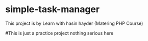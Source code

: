 # simple-task-manager
This project is by Learn with hasin hayder (Matering PHP Course)

#This is just a practice project nothing serious here
